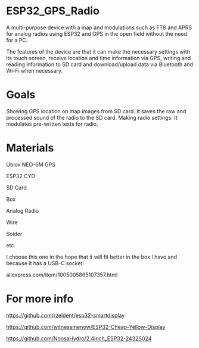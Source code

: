 # ESP32_GPS_Radio
A multi-purpose device with a map and modulations such as FT8 and APRS for analog radios using ESP32 and GPS in the open field without the need for a PC.

The features of the device are that it can make the necessary settings with its touch screen, receive location and time information via GPS, writing and reading information to SD card and download/upload data via Bluetooth and Wi-Fi when necessary.

# Goals
Showing GPS location on map images from SD card.
It saves the raw and processed sound of the radio to the SD card.
Making radio settings.
It modulates pre-written texts for radio.

# Materials
Ublox NEO-6M GPS

ESP32 CYD

SD Card

Box

Analog Radio

Wire

Solder

etc.


I choose this one in the hope that it will fit better in the box I have and because it has a USB-C socket:

aliexpress.com/item/1005005865107357.html


# For more info
https://github.com/rzeldent/esp32-smartdisplay

https://github.com/witnessmenow/ESP32-Cheap-Yellow-Display

https://github.com/NoosaHydro/2.4inch_ESP32-2432S024
